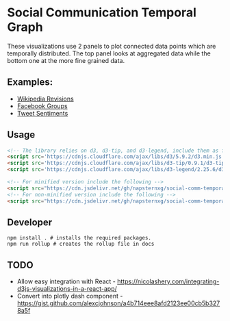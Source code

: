 # Social Communication Temporal Graph

These visualizations use 2 panels to plot connected data points which are temporally distributed. 
The top panel looks at aggregated data while the bottom one at the more fine grained data.

## Examples: 

* [Wikipedia Revisions](https://shubhanshu.com/social-comm-temporal-graph/wikipedia-revisions)
* [Facebook Groups](https://shubhanshu.com/FacebookGroupVisual/)
* [Tweet Sentiments](https://shubhanshu.com/SentimentSocialNets/)

## Usage

```html
<!-- The library relies on d3, d3-tip, and d3-legend, include them as follows -->
<script src='https://cdnjs.cloudflare.com/ajax/libs/d3/5.9.2/d3.min.js'></script>
<script src='https://cdnjs.cloudflare.com/ajax/libs/d3-tip/0.9.1/d3-tip.js'></script>
<script src='https://cdnjs.cloudflare.com/ajax/libs/d3-legend/2.25.6/d3-legend.min.js'></script>

<!-- For minified version include the following -->
<script src="https://cdn.jsdelivr.net/gh/napsternxg/social-comm-temporal-graph/docs/sctg.min.js"></script>
<!-- For non-minified version include the following -->
<script src="https://cdn.jsdelivr.net/gh/napsternxg/social-comm-temporal-graph/docs/sctg.js"></script>
```


## Developer

```
npm install . # installs the required packages.
npm run rollup # creates the rollup file in docs
```

## TODO

* Allow easy integration with React - https://nicolashery.com/integrating-d3js-visualizations-in-a-react-app/
* Convert into plotly dash component - https://gist.github.com/alexcjohnson/a4b714eee8afd2123ee00cb5b3278a5f
